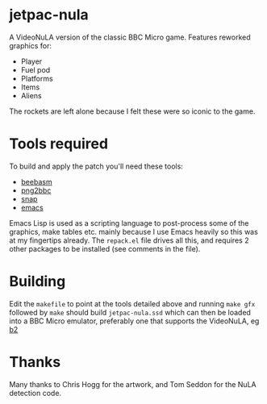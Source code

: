 # jetpac-nula

A VideoNuLA version of the classic BBC Micro game.  Features reworked graphics for:

* Player
* Fuel pod
* Platforms
* Items
* Aliens

The rockets are left alone because I felt these were so iconic to the game.

# Tools required

To build and apply the patch you'll need these tools:

* [beebasm](https://github.com/stardot/beebasm)
* [png2bbc](https://github.com/dave-f/png2bbc)
* [snap](https://github.com/dave-f/snap)
* [emacs](https://www.gnu.org/software/emacs)

Emacs Lisp is used as a scripting language to post-process some of the graphics, make tables etc. mainly because I use Emacs heavily so this was at my fingertips already.  The `repack.el` file drives all this, and requires 2 other packages to be installed (see comments in the file).

# Building

Edit the `makefile` to point at the tools detailed above and running `make gfx` followed by `make` should build `jetpac-nula.ssd` which can then be loaded into a BBC Micro emulator, preferably one that supports the VideoNuLA, eg [b2](https://github.com/tom-seddon/b2)

# Thanks

Many thanks to Chris Hogg for the artwork, and Tom Seddon for the NuLA detection code.